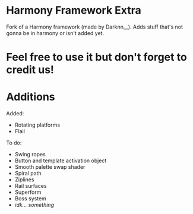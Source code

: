 # Harmony Framework Extra

Fork of a Harmony framework (made by Darknn__).
Adds stuff that's not gonna be in harmony or isn't added yet.

# Feel free to use it but don't forget to credit us! 

# Additions

Added:
- Rotating platforms
- Flail

To do:
- Swing ropes
- Button and template activation object
- Smooth palette swap shader
- Spiral path
- Ziplines
- Rail surfaces
- Superform
- Boss system
- *idk... something*
